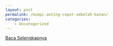 ```yaml
---
layout: post
permalink: /mimpi-anting-copot-sebelah-kanan/
categories:
    - Uncategorized
---
```


[Baca Selengkapnya](/10)
